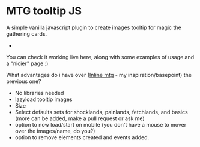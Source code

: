 # MTG tooltip JS

A simple vanilla javascript plugin to create images tooltip for magic the gathering cards.

-

You can check it working live here, along with some examples of usage and a "nicier" page :)

What advantages do i have over ([Inline mtg](https://gist.github.com/NickolasReynolds/9306194) - my inspiration/basepoint) the previous one?

* No libraries needed
* lazyload tooltip images
* Size
* Select defaults sets for shocklands, painlands, fetchlands, and basics (more can be added, make a pull request or ask me)
* option to now load/start on mobile (you don't have a mouse to mover over the images/name, do you?)
* option to remove elements created and events added.


